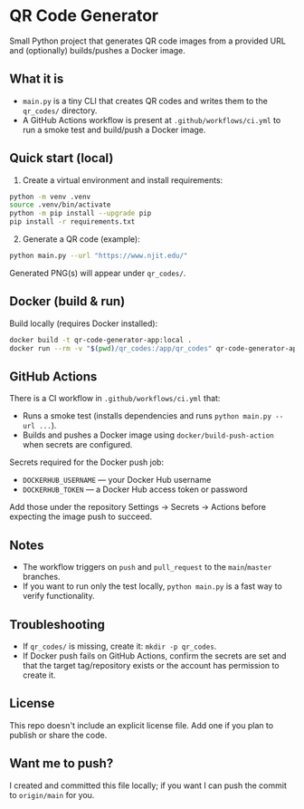 # QR Code Generator

Small Python project that generates QR code images from a provided URL and (optionally) builds/pushes a Docker image.

## What it is

- `main.py` is a tiny CLI that creates QR codes and writes them to the `qr_codes/` directory.
- A GitHub Actions workflow is present at `.github/workflows/ci.yml` to run a smoke test and build/push a Docker image.

## Quick start (local)

1. Create a virtual environment and install requirements:

```bash
python -m venv .venv
source .venv/bin/activate
python -m pip install --upgrade pip
pip install -r requirements.txt
```

2. Generate a QR code (example):

```bash
python main.py --url "https://www.njit.edu/"
```

Generated PNG(s) will appear under `qr_codes/`.

## Docker (build & run)

Build locally (requires Docker installed):

```bash
docker build -t qr-code-generator-app:local .
docker run --rm -v "$(pwd)/qr_codes:/app/qr_codes" qr-code-generator-app:local python main.py --url "https://example.com/"
```

## GitHub Actions

There is a CI workflow in `.github/workflows/ci.yml` that:

- Runs a smoke test (installs dependencies and runs `python main.py --url ...`).
- Builds and pushes a Docker image using `docker/build-push-action` when secrets are configured.

Secrets required for the Docker push job:

- `DOCKERHUB_USERNAME` — your Docker Hub username
- `DOCKERHUB_TOKEN` — a Docker Hub access token or password

Add those under the repository Settings → Secrets → Actions before expecting the image push to succeed.

## Notes

- The workflow triggers on `push` and `pull_request` to the `main`/`master` branches.
- If you want to run only the test locally, `python main.py` is a fast way to verify functionality.

## Troubleshooting

- If `qr_codes/` is missing, create it: `mkdir -p qr_codes`.
- If Docker push fails on GitHub Actions, confirm the secrets are set and that the target tag/repository exists or the account has permission to create it.

## License

This repo doesn't include an explicit license file. Add one if you plan to publish or share the code.

## Want me to push?

I created and committed this file locally; if you want I can push the commit to `origin/main` for you.
